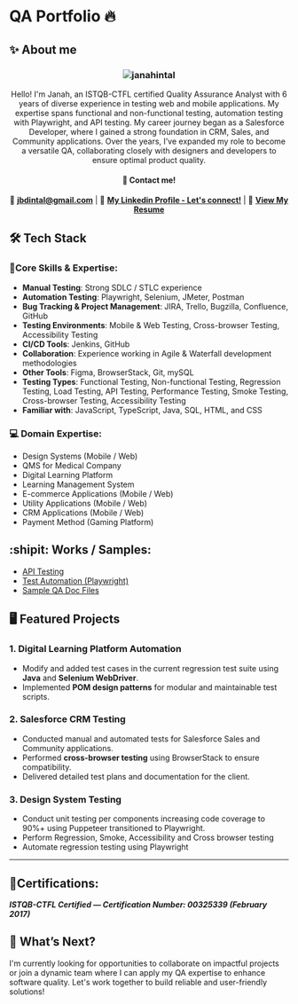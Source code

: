 # QA Portfolio 🔥

## **✨ About me**
<!-- ![Header](https://user-images.githubusercontent.com/header-image.jpg) Replace with your actual header image -->
<h3 align="center"> <img src="https://komarev.com/ghpvc/?username=janahbeatriz&color=ff69b4" alt="janahintal" /> </h3>
<p align="center" alt="janahintal">
Hello! I'm Janah, an ISTQB-CTFL certified Quality Assurance Analyst with 6 years of diverse experience in testing web and mobile applications. My expertise spans functional and non-functional testing, automation testing with Playwright, and API testing. My career journey began as a Salesforce Developer, where I gained a strong foundation in CRM, Sales, and Community applications. Over the years, I’ve expanded my role to become a versatile QA, collaborating closely with designers and developers to ensure optimal product quality.

#### <p align=center> 📱 **Contact me!** </p>
<p align="center"> 
  💌 <a href="mailto:jbdintal@gmail.com"><strong>jbdintal@gmail.com</strong></a>  |
  💼 <a href="https://www.linkedin.com/in/janahintal"><strong>My Linkedin Profile - Let's connect!</strong></a> |
  🍒 <a href="https://drive.google.com/file/d/1jrZ1JwsipmD0Zk4CejgPz8lv8xJ-TE30/view?usp=sharing"><strong>View My Resume</strong></a>
</p>

## **🛠️ Tech Stack**
### **🚀Core Skills & Expertise:**
- **Manual Testing**: Strong SDLC / STLC experience
- **Automation Testing**: Playwright, Selenium, JMeter, Postman
- **Bug Tracking & Project Management**: JIRA, Trello, Bugzilla, Confluence, GitHub
- **Testing Environments**: Mobile & Web Testing, Cross-browser Testing, Accessibility Testing
- **CI/CD Tools**: Jenkins, GitHub
- **Collaboration**: Experience working in Agile & Waterfall development methodologies
- **Other Tools**: Figma, BrowserStack, Git, mySQL
- **Testing Types**: Functional Testing, Non-functional Testing, Regression Testing, Load Testing, API Testing, Performance Testing, Smoke Testing, Cross-browser Testing, Accessibility Testing
- **Familiar with**: JavaScript, TypeScript, Java, SQL, HTML, and CSS
### **💻 Domain Expertise:**
- Design Systems (Mobile / Web)
- QMS for Medical Company
- Digital Learning Platform
- Learning Management System
- E-commerce Applications (Mobile / Web)
- Utility Applications (Mobile / Web)
- CRM Applications  (Mobile / Web)
- Payment Method (Gaming Platform)

## **:shipit: Works / Samples:**
- [API Testing](https://github.com/janahbeatriz/petstore-api)
- [Test Automation (Playwright)](https://github.com/janahbeatriz/playwright-demo)
- [Sample QA Doc Files](https://drive.google.com/drive/folders/1G2ZyW1OxvQZw_bFqdgn-NXl--H9Mj6Bw?usp=sharing)

## **🖥️ Featured Projects**
### **1. Digital Learning Platform Automation**
- Modify and added test cases in the current regression test suite using **Java** and **Selenium WebDriver**.
- Implemented **POM design patterns** for modular and maintainable test scripts.

### **2. Salesforce CRM Testing**
- Conducted manual and automated tests for Salesforce Sales and Community applications.
- Performed **cross-browser testing** using BrowserStack to ensure compatibility.
- Delivered detailed test plans and documentation for the client.

### **3. Design System Testing**
- Conduct unit testing per components increasing code coverage to 90%+ using Puppeteer transitioned to Playwright. 
- Perform Regression, Smoke, Accessibility and Cross browser testing
- Automate regression testing using Playwright

---

## **📜Certifications:**
_**ISTQB-CTFL Certified — Certification Number: 00325339 (February 2017)**_


## **🎯 What’s Next?**
I'm currently looking for opportunities to collaborate on impactful projects or join a dynamic team where I can apply my QA expertise to enhance software quality. Let's work together to build reliable and user-friendly solutions!


